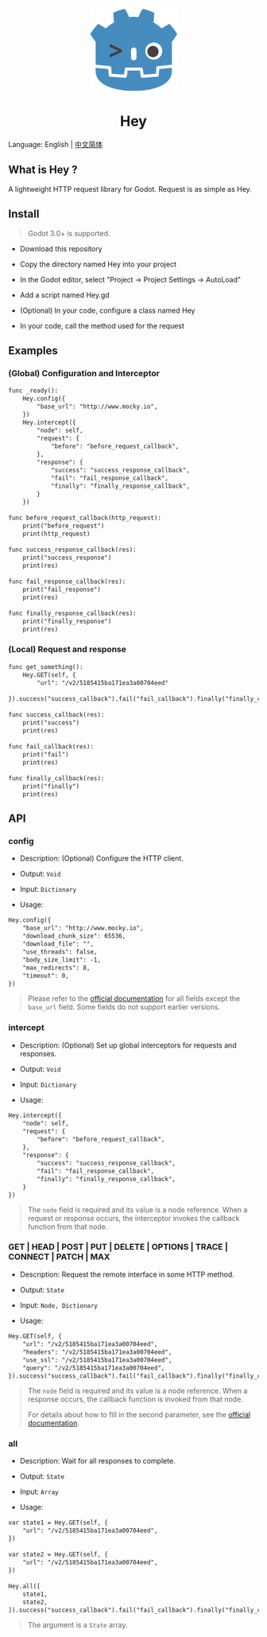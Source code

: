 <p align="center"><img src="https://raw.githubusercontent.com/tony709394/Hey/main/Images/logo.png" align="center" width="175"></p>
<h1 align="center">Hey</h1>

Language: English | [中文简体](README_zh_cn.md)


## What is Hey ?



A lightweight HTTP request library for Godot. Request is as simple as Hey.



## Install



> Godot 3.0+ is supported.

- Download this repository

- Copy the directory named Hey into your project

- In the Godot editor, select "Project -> Project Settings -> AutoLoad"

- Add a script named Hey.gd

- (Optional) In your code, configure a class named Hey

- In your code, call the method used for the request



## Examples



### (Global) Configuration and Interceptor

```
func _ready():
	Hey.config({
		"base_url": "http://www.mocky.io",
	})
	Hey.intercept({
		"node": self,
		"request": {
			"before": "before_request_callback",
		},
		"response": {
			"success": "success_response_callback",
			"fail": "fail_response_callback",
			"finally": "finally_response_callback",
		}
	})

func before_request_callback(http_request):
	print("before_request")
	print(http_request)

func success_response_callback(res):
	print("success_response")
	print(res)

func fail_response_callback(res):
	print("fail_response")
	print(res)

func finally_response_callback(res):
	print("finally_response")
	print(res)
```



### (Local) Request and response

```
func get_something():
	Hey.GET(self, {
		"url": "/v2/5185415ba171ea3a00704eed"
	}).success("success_callback").fail("fail_callback").finally("finally_callback")

func success_callback(res):
	print("success")
	print(res)

func fail_callback(res):
	print("fail")
	print(res)

func finally_callback(res):
	print("finally")
	print(res)
```



## API



### config

- Description: (Optional) Configure the HTTP client.

- Output: `Void`

- Input: `Dictionary`

- Usage:

```
Hey.config({
	"base_url": "http://www.mocky.io",
	"download_chunk_size": 65536,
	"download_file": "",
	"use_threads": false,
	"body_size_limit": -1,
	"max_redirects": 8,
	"timeout": 0,
})
```

> Please refer to the [official documentation](https://docs.godotengine.org/en/stable/classes/class_httprequest.html) for all fields except the `base_url` field. Some fields do not support earlier versions.



### intercept

- Description: (Optional) Set up global interceptors for requests and responses.

- Output: `Void`

- Input: `Dictionary`

- Usage:

```
Hey.intercept({
	"node": self,
	"request": {
		"before": "before_request_callback",
	},
	"response": {
		"success": "success_response_callback",
		"fail": "fail_response_callback",
		"finally": "finally_response_callback",
	}
})
```

> The `node` field is required and its value is a node reference. When a request or response occurs, the interceptor invokes the callback function from that node.



### GET | HEAD | POST | PUT | DELETE | OPTIONS | TRACE | CONNECT | PATCH | MAX

- Description: Request the remote interface in some HTTP method.

- Output: `State`

- Input: `Node, Dictionary`

- Usage:

```
Hey.GET(self, {
	"url": "/v2/5185415ba171ea3a00704eed",
	"headers": "/v2/5185415ba171ea3a00704eed",
	"use_ssl": "/v2/5185415ba171ea3a00704eed",
	"query": "/v2/5185415ba171ea3a00704eed",
}).success("success_callback").fail("fail_callback").finally("finally_callback")
```

> The `node` field is required and its value is a node reference. When a response occurs, the callback function is invoked from that node.
> 
> For details about how to fill in the second parameter, see the [official documentation](https://docs.godotengine.org/en/stable/classes/class_httprequest.html).



### all

- Description: Wait for all responses to complete.

- Output: `State`

- Input: `Array`

- Usage:

```
var state1 = Hey.GET(self, {
	"url": "/v2/5185415ba171ea3a00704eed",
})

var state2 = Hey.GET(self, {
	"url": "/v2/5185415ba171ea3a00704eed",
})

Hey.all([
	state1,
	state2,
]).success("success_callback").fail("fail_callback").finally("finally_callback")
```

> The argument is a `State` array.



